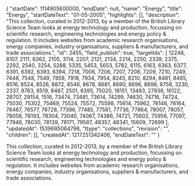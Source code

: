 {
  "startDate": 1114905600000, 
  "endDate": null, 
  "name": "Energy", 
  "title": "Energy", 
  "startDateText": "01-05-2005", 
  "highlights": [], 
  "description": "This collection, curated in 2012-2013, by a member of the British Library Science Team looks at energy technology and production, focussing on scientific research, engineering technologies and energy policy & regulation. It includes  websites from academic research organisations, energy companies, industry organisations, suppliers & manufacturers, and trade associations.", 
  "id": 2455, 
  "field_publish": true, 
  "targetIds": [
    12248, 
    8107, 
    2111, 
    6362, 
    2105, 
    3114, 
    2207, 
    2121, 
    2134, 
    2214, 
    2250, 
    2339, 
    2375, 
    2292, 
    2540, 
    3254, 
    5288, 
    5335, 
    5453, 
    5653, 
    5782, 
    6115, 
    6163, 
    6363, 
    6377, 
    6391, 
    6392, 
    6393, 
    6394, 
    7218, 
    7006, 
    7206, 
    7207, 
    7208, 
    7209, 
    7210, 
    7249, 
    7448, 
    7548, 
    7549, 
    7858, 
    7918, 
    7934, 
    7954, 
    8245, 
    8210, 
    8294, 
    8481, 
    8485, 
    8516, 
    8524, 
    8526, 
    8872, 
    8546, 
    8678, 
    8681, 
    8690, 
    8696, 
    8698, 
    8758, 
    3230, 
    2337, 
    8763, 
    8519, 
    8487, 
    2501, 
    6395, 
    75020, 
    16151, 
    13483, 
    27936, 
    16122, 
    28707, 
    29154, 
    1516, 
    73474, 
    73481, 
    73614, 
    74299, 
    74630, 
    74716, 
    74724, 
    75030, 
    75302, 
    75469, 
    75524, 
    75572, 
    75598, 
    75614, 
    75962, 
    76146, 
    76164, 
    76467, 
    76577, 
    76728, 
    77396, 
    77485, 
    77581, 
    77736, 
    77864, 
    78007, 
    78057, 
    78058, 
    78193, 
    78304, 
    73040, 
    74067, 
    74386, 
    74721, 
    75602, 
    75956, 
    77097, 
    77946, 
    78030, 
    78139, 
    78171, 
    79587, 
    48357, 
    48341, 
    15609, 
    72699
  ], 
  "updatedAt": 1539685064798, 
  "ttype": "collections", 
  "revision": "", 
  "children": [], 
  "createdAt": 1217251342406, 
  "endDateText": ""
}

This collection, curated in 2012-2013, by a member of the British Library Science Team looks at energy technology and production, focussing on scientific research, engineering technologies and energy policy & regulation. It includes  websites from academic research organisations, energy companies, industry organisations, suppliers & manufacturers, and trade associations.